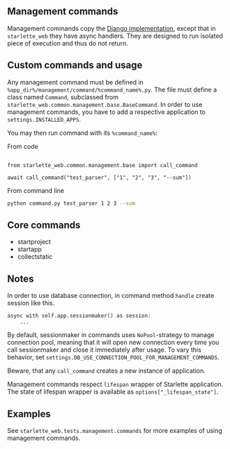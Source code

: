 ## Management commands

Management commands copy the [Django implementation](https://docs.djangoproject.com/en/4.1/howto/custom-management-commands/), 
except that in `starlette_web` they have async handlers. They are designed to run isolated piece of execution
and thus do not return.

## Custom commands and usage

Any management command must be defined in `%app_dir%/management/command/%command_name%.py`.
The file must define a class named `Command`, subclassed from `starlette_web.common.management.base.BaseCommand`.
In order to use management commands, you have to add a respective application to `settings.INSTALLED_APPS`.

You may then run command with its `%command_name%`: 

From code

```python3

from starlette_web.common.management.base import call_command

await call_command("test_parser", ["1", "2", "3", "--sum"])
```

From command line

```bash
python command.py test_parser 1 2 3 --sum
```

## Core commands

- startproject
- startapp
- collectstatic

## Notes

In order to use database connection, in command method `handle` create session like this.

```python3
async with self.app.sessionmaker() as session:
    ...
```

By default, sessionmaker in commands uses `NoPool`-strategy to manage connection pool, meaning that
it will open new connection every time you call sessionmaker and close it immediately after usage.
To vary this behavior, set `settings.DB_USE_CONNECTION_POOL_FOR_MANAGEMENT_COMMANDS`.

Beware, that any `call_command` creates a new instance of application.

Management commands respect `lifespan` wrapper of Starlette application. 
The state of lifespan wrapper is available as `options["_lifespan_state"]`.

## Examples

See `starlette_web.tests.management.commands` for more examples of using management commands.
